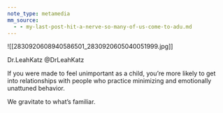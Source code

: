 ```yaml
---
note_type: metamedia
mm_source:
  - - my-last-post-hit-a-nerve-so-many-of-us-come-to-adu.md
---
```


![[2830920608940586501_2830920605040051999.jpg]]

Dr.LeahKatz
@DrLeahKatz

If you were made to feel unimportant
as a child, you’re more likely to get
into relationships with people who
practice minimizing and emotionally
unattuned behavior.

We gravitate to what’s familiar.

